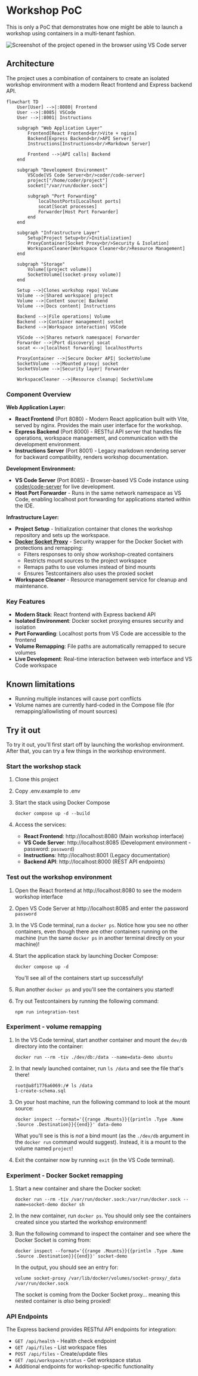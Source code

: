 # Workshop PoC

This is only a PoC that demonstrates how one might be able to launch a workshop using containers in a multi-tenant fashion.

![Screenshot of the project opened in the browser using VS Code server](./screenshot.png)

## Architecture

The project uses a combination of containers to create an isolated workshop environment with a modern React frontend and Express backend API.

```mermaid
flowchart TD
    User[User] -->|:8080| Frontend
    User -->|:8085| VSCode
    User -->|:8001| Instructions

    subgraph "Web Application Layer"
        Frontend[React Frontend<br/>Vite + nginx]
        Backend[Express Backend<br/>API Server]
        Instructions[Instructions<br/>Markdown Server]
        
        Frontend -->|API calls| Backend
    end

    subgraph "Development Environment"
        VSCode[VS Code Server<br/>coder/code-server]
        project["/home/coder/project"]
        socket["/var/run/docker.sock"]
        
        subgraph "Port Forwarding"
            localhostPorts[Localhost ports]
            socat[Socat processes]
            Forwarder[Host Port Forwarder]
        end
    end

    subgraph "Infrastructure Layer"
        Setup[Project Setup<br/>Initialization]
        ProxyContainer[Socket Proxy<br/>Security & Isolation]
        WorkspaceCleaner[Workspace Cleaner<br/>Resource Management]
    end

    subgraph "Storage"
        Volume[(project volume)]
        SocketVolume[(socket-proxy volume)]
    end

    Setup -->|Clones workshop repo| Volume
    Volume -->|Shared workspace| project
    Volume -->|Content source| Backend
    Volume -->|Docs content| Instructions

    Backend -->|File operations| Volume
    Backend -->|Container management| socket
    Backend -->|Workspace interaction| VSCode

    VSCode -->|Shares network namespace| Forwarder
    Forwarder -->|Port discovery| socat
    socat <-->|localhost forwarding| localhostPorts

    ProxyContainer -->|Secure Docker API| SocketVolume
    SocketVolume -->|Mounted proxy| socket
    SocketVolume -->|Security layer| Forwarder

    WorkspaceCleaner -->|Resource cleanup| SocketVolume
```

### Component Overview

**Web Application Layer:**
- **React Frontend** (Port 8080) - Modern React application built with Vite, served by nginx. Provides the main user interface for the workshop.
- **Express Backend** (Port 8000) - RESTful API server that handles file operations, workspace management, and communication with the development environment.
- **Instructions Server** (Port 8001) - Legacy markdown rendering server for backward compatibility, renders workshop documentation.

**Development Environment:**
- **VS Code Server** (Port 8085) - Browser-based VS Code instance using [coder/code-server](https://github.com/coder/code-server) for live development.
- **Host Port Forwarder** - Runs in the same network namespace as VS Code, enabling localhost port forwarding for applications started within the IDE.

**Infrastructure Layer:**
- **Project Setup** - Initialization container that clones the workshop repository and sets up the workspace.
- **[Docker Socket Proxy](https://github.com/mikesir87/docker-socket-proxy)** - Security wrapper for the Docker Socket with protections and remapping:
  - Filters responses to only show workshop-created containers
  - Restricts mount sources to the project workspace
  - Remaps paths to use volumes instead of bind mounts
  - Ensures Testcontainers also uses the proxied socket
- **Workspace Cleaner** - Resource management service for cleanup and maintenance.

### Key Features

- **Modern Stack**: React frontend with Express backend API
- **Isolated Environment**: Docker socket proxying ensures security and isolation
- **Port Forwarding**: Localhost ports from VS Code are accessible to the frontend
- **Volume Remapping**: File paths are automatically remapped to secure volumes
- **Live Development**: Real-time interaction between web interface and VS Code workspace

## Known limitations

- Running multiple instances will cause port conflicts
- Volume names are currently hard-coded in the Compose file (for remapping/allowlisting of mount sources)

## Try it out

To try it out, you'll first start off by launching the workshop environment. After that, you can try a few things in the workshop environment.

### Start the workshop stack

1. Clone this project

2. Copy .env.example to .env

3. Start the stack using Docker Compose

    ```console
    docker compose up -d --build
    ```

4. Access the services:
   - **React Frontend**: http://localhost:8080 (Main workshop interface)
   - **VS Code Server**: http://localhost:8085 (Development environment - password: `password`)
   - **Instructions**: http://localhost:8001 (Legacy documentation)
   - **Backend API**: http://localhost:8000 (REST API endpoints)

### Test out the workshop environment

1. Open the React frontend at http://localhost:8080 to see the modern workshop interface

2. Open VS Code Server at http://localhost:8085 and enter the password `password`

3. In the VS Code terminal, run a `docker ps`. Notice how you see no other containers, even though there are other containers running on the machine (run the same `docker ps` in another terminal directly on your machine)!

4. Start the application stack by launching Docker Compose:

    ```console
    docker compose up -d
    ````

    You'll see all of the containers start up successfully!

5. Run another `docker ps` and you'll see the containers you started!

6. Try out Testcontainers by running the following command:

    ```console
    npm run integration-test
    ```

### Experiment - volume remapping

1. In the VS Code terminal, start another container and mount the `dev/db` directory into the container:

    ```console
    docker run --rm -tiv ./dev/db:/data --name=data-demo ubuntu
    ```

2. In that newly launched container, run `ls /data` and see the file that's there! 

    ```console
    root@a8f1776a6069:/# ls /data
    1-create-schema.sql
    ```

3. On your host machine, run the following command to look at the mount source:

    ```console
    docker inspect --format='{{range .Mounts}}{{println .Type .Name .Source .Destination}}{{end}}' data-demo
    ```

    What you'll see is this is _not_ a bind mount (as the `./dev/db` argument in the `docker run` command would suggest). Instead, it is a mount to the volume named `project`!

4. Exit the container now by running `exit` (in the VS Code terminal).

### Experiment - Docker Socket remapping

1. Start a new container and share the Docker socket:

    ```console
    docker run --rm -tiv /var/run/docker.sock:/var/run/docker.sock --name=socket-demo docker sh
    ```

2. In the new container, run `docker ps`. You should only see the containers created since you started the workshop environment!

3. Run the following command to inspect the container and see where the Docker Socket is coming from:

    ```console
    docker inspect --format='{{range .Mounts}}{{println .Type .Name .Source .Destination}}{{end}}' socket-demo
    ```

    In the output, you should see an entry for:

    ```
    volume socket-proxy /var/lib/docker/volumes/socket-proxy/_data /var/run/docker.sock
    ```

    The socket is coming from the Docker Socket proxy... meaning this nested container is _also_ being proxied!

### API Endpoints

The Express backend provides RESTful API endpoints for integration:

- `GET /api/health` - Health check endpoint
- `GET /api/files` - List workspace files
- `POST /api/files` - Create/update files
- `GET /api/workspace/status` - Get workspace status
- Additional endpoints for workshop-specific functionality
